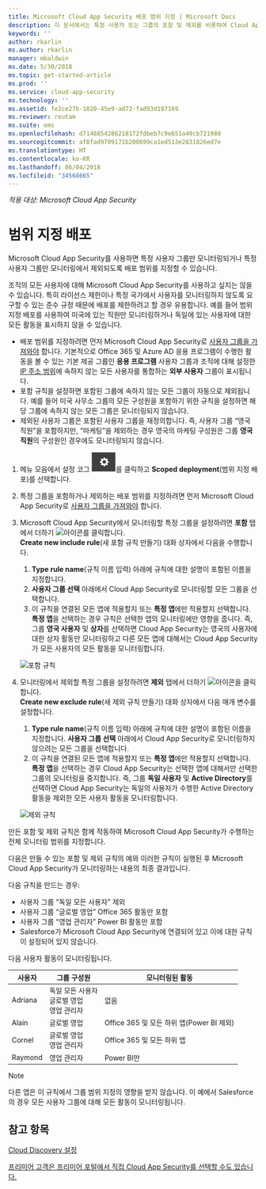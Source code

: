 ```yaml
---
title: Microsoft Cloud App Security 배포 범위 지정 | Microsoft Docs
description: 이 문서에서는 특정 사용자 또는 그룹의 포함 및 제외를 비롯하여 Cloud App Security 배포 범위를 지원하는 방법에 대한 정보를 제공합니다.
keywords: ''
author: rkarlin
ms.author: rkarlin
manager: mbaldwin
ms.date: 5/30/2018
ms.topic: get-started-article
ms.prod: ''
ms.service: cloud-app-security
ms.technology: ''
ms.assetid: fe2ce27b-1020-45e9-ad72-fad93d197169
ms.reviewer: reutam
ms.suite: ems
ms.openlocfilehash: d7148854286218172fdbeb7c9e651a49cb721980
ms.sourcegitcommit: af8fad9709171b200699ca1ed513e2831826ed7e
ms.translationtype: HT
ms.contentlocale: ko-KR
ms.lasthandoff: 06/04/2018
ms.locfileid: "34568665"
---
```

*적용 대상: Microsoft Cloud App Security*


# 범위 지정 배포 <a name="scoped-deployment"></a> 

Microsoft Cloud App Security를 사용하면 특정 사용자 그룹만 모니터링되거나 특정 사용자 그룹만 모니터링에서 제외되도록 배포 범위를 지정할 수 있습니다.

조직의 모든 사용자에 대해 Microsoft Cloud App Security를 사용하고 싶지는 않을 수 있습니다. 특히 라이선스 제한이나 특정 국가에서 사용자를 모니터링하지 않도록 요구할 수 있는 준수 규정 때문에 배포를 제한하려고 할 경우 유용합니다. 예를 들어 범위 지정 배포를 사용하여 미국에 있는 직원만 모니터링하거나 독일에 있는 사용자에 대한 모든 활동을 표시하지 않을 수 있습니다. 

- 배포 범위를 지정하려면 먼저 Microsoft Cloud App Security로 [사용자 그룹을 가져와야](user-groups.md) 합니다. 기본적으로 Office 365 및 Azure AD 응용 프로그램이 수행한 활동을 볼 수 있는 기본 제공 그룹인 **응용 프로그램** 사용자 그룹과 조직에 대해 설정한 [IP 주소 범위](ip-tags.md)에 속하지 않는 모든 사용자를 통합하는 **외부 사용자** 그룹이 표시됩니다.
- 포함 규칙을 설정하면 포함된 그룹에 속하지 않는 모든 그룹이 자동으로 제외됩니다. 예를 들어 미국 사무소 그룹의 모든 구성원을 포함하기 위한 규칙을 설정하면 해당 그룹에 속하지 않는 모든 그룹은 모니터링되지 않습니다.
- 제외된 사용자 그룹은 포함된 사용자 그룹을 재정의합니다. 즉, 사용자 그룹 “영국 직원”을 포함하지만, “마케팅”을 제외하는 경우 영국의 마케팅 구성원은 그룹 **영국 직원**의 구성원인 경우에도 모니터링되지 않습니다.

1. 메뉴 모음에서 설정 코그 ![설정 아이콘](./media/settings-icon.png "설정 아이콘")를 클릭하고 **Scoped deployment**(범위 지정 배포)를 선택합니다.  

2. 특정 그룹을 포함하거나 제외하는 배포 범위를 지정하려면 먼저 Microsoft Cloud App Security로 [사용자 그룹을 가져와야](user-groups.md) 합니다. 

3. Microsoft Cloud App Security에서 모니터링할 특정 그룹을 설정하려면 **포함** 탭에서 더하기 ![아이콘](./media/plus-icon.png)를 클릭합니다. <br>**Create new include rule**(새 포함 규칙 만들기) 대화 상자에서 다음을 수행합니다.

    1. **Type rule name**(규칙 이름 입력) 아래에 규칙에 대한 설명이 포함된 이름을 지정합니다.
    2. **사용자 그룹 선택** 아래에서 Cloud App Security로 모니터링할 모든 그룹을 선택합니다.
    3. 이 규칙을 연결된 모든 앱에 적용할지 또는 **특정 앱**에만 적용할지 선택합니다. **특정 앱**을 선택하는 경우 규칙은 선택한 앱의 모니터링에만 영향을 줍니다. 즉, 그룹 **영국 사용자** 및 **상자**를 선택하면 Cloud App Security는 영국의 사용자에 대한 상자 활동만 모니터링하고 다른 모든 앱에 대해서는 Cloud App Security가 모든 사용자의 모든 활동을 모니터링합니다.
     
     ![포함 규칙](./media/include-rule.png)

4. 모니터링에서 제외할 특정 그룹을 설정하려면 **제외** 탭에서 더하기 ![아이콘](./media/plus-icon.png)을 클릭합니다. <br>**Create new exclude rule**(새 제외 규칙 만들기) 대화 상자에서 다음 매개 변수를 설정합니다.

    1. **Type rule name**(규칙 이름 입력) 아래에 규칙에 대한 설명이 포함된 이름을 지정합니다.
    **사용자 그룹 선택** 아래에서 Cloud App Security로 모니터링하지 않으려는 모든 그룹을 선택합니다.
    2. 이 규칙을 연결된 모든 앱에 적용할지 또는 **특정 앱**에만 적용할지 선택합니다. **특정 앱**을 선택하는 경우 Cloud App Security는 선택한 앱에 대해서만 선택한 그룹의 모니터링을 중지합니다. 즉, 그룹 **독일 사용자** 및 **Active Directory**를 선택하면 Cloud App Security는 독일의 사용자가 수행한 Active Directory 활동을 제외한 모든 사용자 활동을 모니터링합니다.
    
    ![제외 규칙](./media/exclude-rule.png)

만든 포함 및 제외 규칙은 함께 작동하여 Microsoft Cloud App Security가 수행하는 전체 모니터링 범위를 지정합니다.

다음은 만들 수 있는 포함 및 제외 규칙의 예와 이러한 규칙이 실행된 후 Microsoft Cloud App Security가 모니터링하는 내용의 최종 결과입니다.

다음 규칙을 만드는 경우:

- 사용자 그룹 “독일 모든 사용자” 제외
- 사용자 그룹 “글로벌 영업” Office 365 활동만 포함
- 사용자 그룹 “영업 관리자” Power BI 활동만 포함
- Salesforce가 Microsoft Cloud App Security에 연결되어 있고 이에 대한 규칙이 설정되어 있지 않습니다.

다음 사용자 활동이 모니터링됩니다.

|사용자|그룹 구성원|모니터링된 활동|
|----|----|----|
|Adriana|독일 모든 사용자<br>글로벌 영업<br>영업 관리자|없음|
|Alain|글로벌 영업|Office 365 및 모든 하위 앱(Power BI 제외)|
|Cornel|글로벌 영업<br>영업 관리자|Office 365 및 모든 하위 앱|
|Raymond|영업 관리자|Power BI만|

> [!NOTE] 
> 다른 앱은 이 규칙에서 그룹 범위 지정의 영향을 받지 않습니다.
> 이 예에서 Salesforce의 경우 모든 사용자 그룹에 대해 모든 활동이 모니터링됩니다.

  
    
## <a name="see-also"></a>참고 항목  
[Cloud Discovery 설정](set-up-cloud-discovery.md)   

[프리미어 고객은 프리미어 포털에서 직접 Cloud App Security를 선택할 수도 있습니다.](https://premier.microsoft.com/)  
  
  